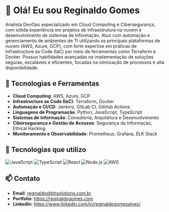 # 👋 Olá! Eu sou Reginaldo Gomes

Analista DevOps especializado em Cloud Computing e Cibersegurança, com sólida experiência em projetos de infraestrutura na nuvem e desenvolvimento de sistemas de informação. Atuo com automação e gerenciamento de ambientes de TI utilizando as principais plataformas de nuvem (AWS, Azure, GCP), com forte expertise em práticas de Infrastructure as Code (IaC) por meio de ferramentas como Terraform e Docker. Possuo habilidades avançadas na implementação de soluções seguras, escaláveis e eficientes, focadas na otimização de processos e alta disponibilidade.

## 🚀 Tecnologias e Ferramentas

- **Cloud Computing**: AWS, Azure, GCP
- **Infrastructure as Code (IaC)**: Terraform, Docker
- **Automação e CI/CD**: Jenkins, GitLab CI, GitHub Actions
- **Linguagens de Programação**: Python, JavaScript, TypeScript
- **Sistemas de Informação**: Consultoria, Arquitetura e Desenvolvimento
- **Cibersegurança e Gestão de Acessos**: Segurança da Informação, Ethical Hacking
- **Monitoramento e Observabilidade**: Prometheus, Grafana, ELK Stack

## 🚀 Tecnologias que utilizo

![JavaScript](https://img.shields.io/badge/-JavaScript-F7DF1E?style=for-the-badge&logo=javascript&logoColor=black)
![TypeScript](https://img.shields.io/badge/-TypeScript-007ACC?style=for-the-badge&logo=typescript&logoColor=white)
![React](https://img.shields.io/badge/-React-61DAFB?style=for-the-badge&logo=react&logoColor=black)
![Node.js](https://img.shields.io/badge/-Node.js-339933?style=for-the-badge&logo=nodedotjs&logoColor=white)
![AWS](https://img.shields.io/badge/-AWS-232F3E?style=for-the-badge&logo=amazonaws&logoColor=orange)


## 📫 Contato

- **Email**: [reginaldo@bhsolutions.com.br](mailto:reginaldo@bhsolutions.com.br)
- **Portfolio**: https://reginaldogomes.com
- **LinkedIn**: https://www.linkedin.com/in/reginaldogomesalves/
